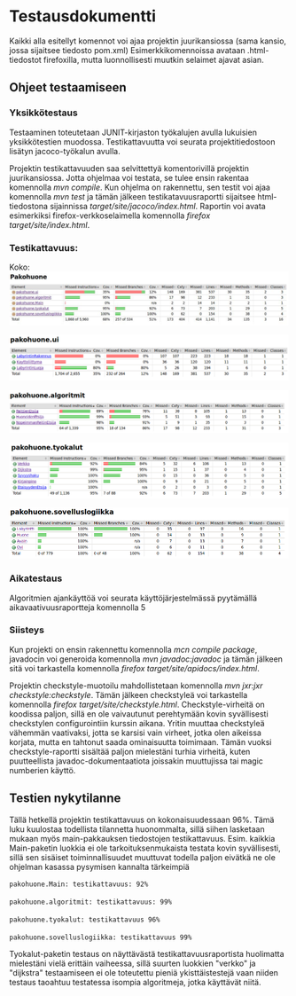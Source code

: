 # Testausdokumentti

Kaikki alla esitellyt komennot voi ajaa projektin juurikansiossa (sama kansio, jossa sijaitsee tiedosto pom.xml) Esimerkkikomennoissa avataan .html-tiedostot firefoxilla, mutta luonnollisesti muutkin selaimet ajavat asian.


## Ohjeet testaamiseen

### Yksikkötestaus
Testaaminen toteutetaan JUNIT-kirjaston työkalujen avulla lukuisien yksikkötestien muodossa. Testikattavuutta voi seurata projektitiedostoon lisätyn jacoco-työkalun avulla. 

Projektin testikattavuuden saa selvittettyä komentorivillä projektin juurikansiossa. Jotta ohjelmaa voi testata, se tulee ensin rakentaa komennolla *mvn compile*. Kun ohjelma on rakennettu, sen testit voi ajaa komennolla *mvn test* ja tämän jälkeen testikatavuusraportti sijaitsee html-tiedostona sijainnissa *target/site/jacoco/index.html*. Raportin voi avata esimerkiksi firefox-verkkoselaimella komennolla *firefox target/site/index.html*. 

### Testikattavuus:
Koko:
![Kaikki](https://raw.githubusercontent.com/Hipsterisiili/Pakohuone/master/Dokumentointikansio/Kuvat/Testikattavuus1.jpg)

![Kaikki](https://github.com/Hipsterisiili/Pakohuone/blob/master/Dokumentointikansio/Kuvat/Testikattavuus2.png?raw=true)

![Kaikki](https://raw.githubusercontent.com/Hipsterisiili/Pakohuone/master/Dokumentointikansio/Kuvat/testikattavuus3.png)

![Kaikki](https://raw.githubusercontent.com/Hipsterisiili/Pakohuone/master/Dokumentointikansio/Kuvat/Testikattavuus4.png)

![Kaikki](https://raw.githubusercontent.com/Hipsterisiili/Pakohuone/master/Dokumentointikansio/Kuvat/Testikattavuus5.png)


### Aikatestaus

Algoritmien ajankäyttöä voi seurata käyttöjärjestelmässä pyytämällä aikavaativuusraportteja komennolla 5

### Siisteys

Kun projekti on ensin rakennettu komennolla *mcn compile package*, javadocin voi generoida komennolla *mvn javadoc:javadoc* ja tämän jälkeen sitä voi tarkastella komennolla *firefox target/site/apidocs/index.html*.

Projektin checkstyle-muotoilu mahdollistetaan komennolla *mvn jxr:jxr checkstyle:checkstyle*. Tämän jälkeen checkstyleä voi tarkastella komennolla *firefox target/site/checkstyle.html*.
Checkstyle-virheitä on koodissa paljon, sillä en ole vaivautunut perehtymään kovin syvällisesti checkstylen configurointiin kurssin aikana. Yritin muuttaa checkstyleä vähemmän vaativaksi, jotta se karsisi vain virheet, jotka olen aikeissa korjata, mutta en tahtonut saada ominaisuutta toimimaan. Tämän vuoksi checkstyle-raportti sisältää paljon mielestäni turhia virheitä, kuten puutteellista javadoc-dokumentaatiota joissakin muuttujissa tai magic numberien käyttö.


## Testien nykytilanne

Tällä hetkellä projektin testikattavuus on kokonaisuudessaan 96%. Tämä luku kuulostaa todellista tilannetta huonommalta, sillä siihen lasketaan mukaan myös main-pakkauksen tiedostojen testikattavuus. Esim. kaikkia Main-paketin luokkia ei ole tarkoituksenmukaista testata kovin syvällisesti, sillä sen sisäiset toiminnallisuudet muuttuvat todella paljon eivätkä ne ole ohjelman kasassa pysymisen kannalta tärkeimpiä 

    pakohuone.Main: testikattavuus: 92%

    pakohuone.algoritmit: testikattavuus: 99%

    pakohuone.tyokalut: testikattavuus 96%

    pakohuone.sovelluslogiikka: testikattavuus 99%

Tyokalut-paketin testaus on näyttävästä testikattavuusraportista huolimatta mielestäni vielä erittäin vaiheessa, sillä suurten luokkien "verkko" ja "dijkstra" testaamiseen ei ole toteutettu pieniä ykisttäistestejä vaan niiden testaus taoahtuu testatessa isompia algoritmeja, jotka käyttävät niitä. 
